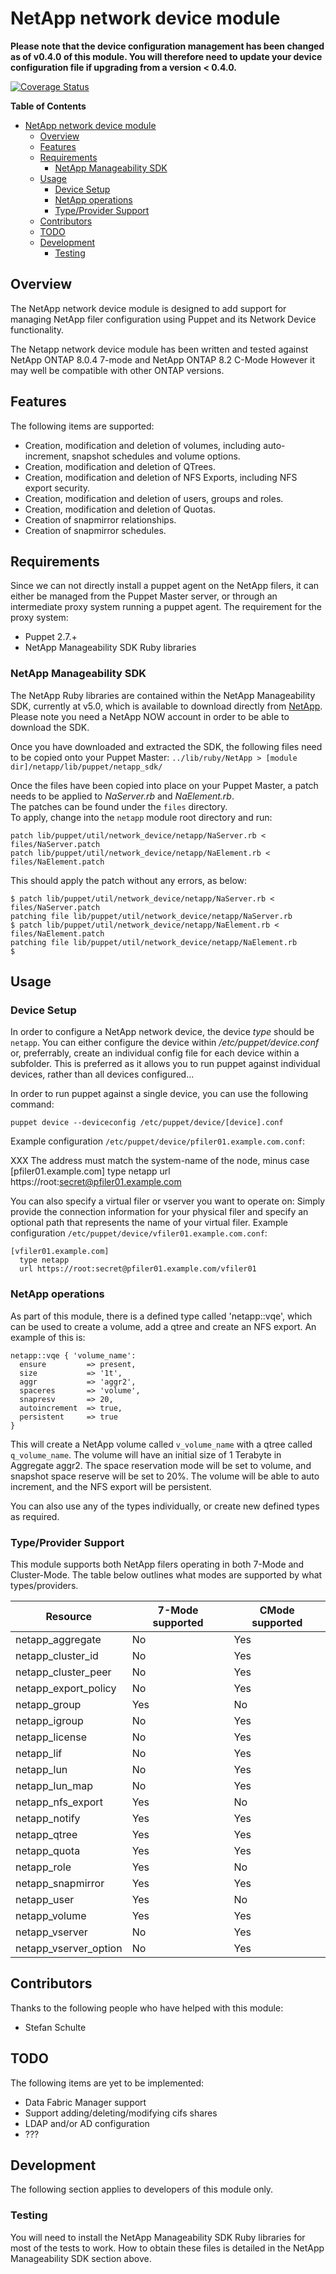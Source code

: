 # NetApp network device module

**Please note that the device configuration management has been changed as of v0.4.0 of this module. 
You will therefore need to update your device configuration file if upgrading from a version < 0.4.0.**

[![Coverage Status](https://coveralls.io/repos/fatmcgav/fatmcgav-netapp/badge.png?branch=develop)](https://coveralls.io/r/fatmcgav/fatmcgav-netapp?branch=develop)

**Table of Contents**

- [NetApp network device module](#netapp-network-device-module)
	- [Overview](#overview)
	- [Features](#features)
	- [Requirements](#requirements)
		- [NetApp Manageability SDK](#netapp-manageability-sdk)
	- [Usage](#usage)
		- [Device Setup](#device-setup)
		- [NetApp operations](#netapp-operations)
		- [Type/Provider Support](#type/provider-support)
	- [Contributors](#contributors)
	- [TODO](#todo)
	- [Development](#development)
		- [Testing](#testing)

## Overview
The NetApp network device module is designed to add support for managing NetApp filer configuration using Puppet and its Network Device functionality.

The Netapp network device module has been written and tested against NetApp ONTAP 8.0.4 7-mode and NetApp ONTAP 8.2 C-Mode
However it may well be compatible with other ONTAP versions.

## Features
The following items are supported:

 * Creation, modification and deletion of volumes, including auto-increment, snapshot schedules and volume options.
 * Creation, modification and deletion of QTrees.
 * Creation, modification and deletion of NFS Exports, including NFS export security.
 * Creation, modification and deletion of users, groups and roles.
 * Creation, modification and deletion of Quotas. 
 * Creation of snapmirror relationships.
 * Creation of snapmirror schedules.
 
## Requirements
Since we can not directly install a puppet agent on the NetApp filers, it can either be managed from the Puppet Master server,
or through an intermediate proxy system running a puppet agent. The requirement for the proxy system:

 * Puppet 2.7.+
 * NetApp Manageability SDK Ruby libraries

### NetApp Manageability SDK
The NetApp Ruby libraries are contained within the NetApp Manageability SDK, currently at v5.0, which is available to download directly from [NetApp](http://support.netapp.com/NOW/cgi-bin/software?product=NetApp+Manageability+SDK&platform=All+Platforms).
Please note you need a NetApp NOW account in order to be able to download the SDK.

Once you have downloaded and extracted the SDK, the following files need to be copied onto your Puppet Master:
`../lib/ruby/NetApp > [module dir]/netapp/lib/puppet/netapp_sdk/`

Once the files have been copied into place on your Puppet Master, a patch needs to be applied to *NaServer.rb* and *NaElement.rb*.  
The patches can be found under the `files` directory.  
To apply, change into the `netapp` module root directory and run:
	
	patch lib/puppet/util/network_device/netapp/NaServer.rb < files/NaServer.patch
	patch lib/puppet/util/network_device/netapp/NaElement.rb < files/NaElement.patch

This should apply the patch without any errors, as below:

	$ patch lib/puppet/util/network_device/netapp/NaServer.rb < files/NaServer.patch
	patching file lib/puppet/util/network_device/netapp/NaServer.rb
	$ patch lib/puppet/util/network_device/netapp/NaElement.rb < files/NaElement.patch
	patching file lib/puppet/util/network_device/netapp/NaElement.rb
	$
	

## Usage

### Device Setup
In order to configure a NetApp network device, the device *type* should be `netapp`.
You can either configure the device within */etc/puppet/device.conf* or, preferrably, create an individual config file for each device within a subfolder.
This is preferred as it allows you to run puppet against individual devices, rather than all devices configured...

In order to run puppet against a single device, you can use the following command:

    puppet device --deviceconfig /etc/puppet/device/[device].conf

Example configuration `/etc/puppet/device/pfiler01.example.com.conf`:

XXX The address must match the system-name of the node, minus case
    [pfiler01.example.com]
      type netapp
      url https://root:secret@pfiler01.example.com

You can also specify a virtual filer or vserver you want to operate on: Simply
provide the connection information for your physical filer and specify
an optional path that represents the name of your virtual filer. Example
configuration `/etc/puppet/device/vfiler01.example.com.conf`:

    [vfiler01.example.com]
      type netapp
      url https://root:secret@pfiler01.example.com/vfiler01

### NetApp operations
As part of this module, there is a defined type called 'netapp::vqe', which can be used to create a volume, add a qtree and create an NFS export.
An example of this is:

    netapp::vqe { 'volume_name':
      ensure         => present,
      size           => '1t',
      aggr           => 'aggr2',
      spaceres       => 'volume',
      snapresv       => 20,
      autoincrement  => true,
      persistent     => true
    }

This will create a NetApp volume called `v_volume_name` with a qtree called `q_volume_name`.
The volume will have an initial size of 1 Terabyte in Aggregate aggr2.
The space reservation mode will be set to volume, and snapshot space reserve will be set to 20%.
The volume will be able to auto increment, and the NFS export will be persistent.

You can also use any of the types individually, or create new defined types as required.

### Type/Provider Support
This module supports both NetApp filers operating in both 7-Mode and Cluster-Mode. The table below outlines what modes are supported by what types/providers. 

Resource | 7-Mode supported | CMode supported
--- | --- | ---
netapp_aggregate | No | Yes
netapp_cluster_id | No | Yes
netapp_cluster_peer | No | Yes
netapp_export_policy | No | Yes
netapp_group | Yes | No
netapp_igroup | No | Yes
netapp_license | No | Yes
netapp_lif | No | Yes
netapp_lun | No | Yes
netapp_lun_map | No | Yes
netapp_nfs_export | Yes | No
netapp_notify | Yes | Yes
netapp_qtree | Yes | Yes
netapp_quota | Yes | Yes
netapp_role | Yes | No
netapp_snapmirror | Yes | Yes
netapp_user | Yes | No
netapp_volume | Yes | Yes
netapp_vserver | No | Yes
netapp_vserver_option | No | Yes

## Contributors
Thanks to the following people who have helped with this module:
 * Stefan Schulte

## TODO
The following items are yet to be implemented:

 * Data Fabric Manager support
 * Support adding/deleting/modifying cifs shares
 * LDAP and/or AD configuration
 * ???

## Development

The following section applies to developers of this module only.

### Testing

You will need to install the NetApp Manageability SDK Ruby libraries for most of the tests to work.
How to obtain these files is detailed in the NetApp Manageability SDK section above.
